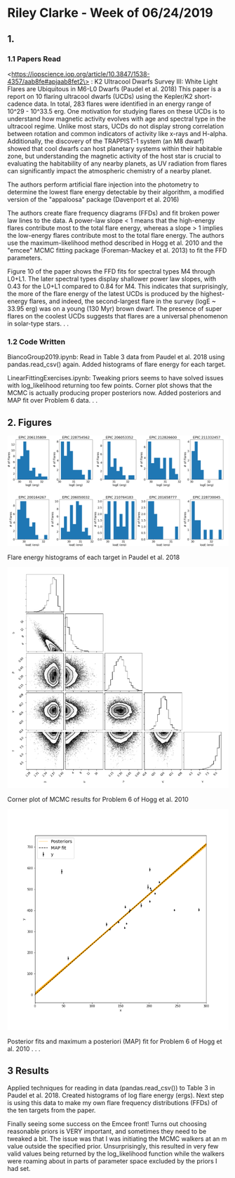 # Riley Clarke - Week of 06/24/2019

## 1. 

### 1.1 Papers Read

\<https://iopscience.iop.org/article/10.3847/1538-4357/aab8fe#apjaab8fet2\> : K2 Ultracool Dwarfs Survey III: White Light Flares are Ubiquitous in M6-L0 Dwarfs (Paudel et al. 2018) This paper is a report on 10 flaring ultracool dwarfs (UCDs) using the Kepler/K2 short-cadence data. In total, 283 flares were identified in an energy range of 10^29 - 10^33.5 erg. One motivation for studying flares on these UCDs is to understand how magnetic activity evolves with age and spectral type in the ultracool regime. Unlike most stars, UCDs do not display strong correlation between rotation and common indicators of activity like x-rays and H-alpha. Additionally, the discovery of the TRAPPIST-1 system (an M8 dwarf) showed that cool dwarfs can host planetary systems within their habitable zone, but understanding the magnetic activity of the host star is crucial to evaluating the habitability of any nearby planets, as UV radiation from flares can significantly impact the atmospheric chemistry of a nearby planet.

The authors perform artificial flare injection into the photometry to determine the lowest flare energy detectable by their algorithm, a modified version of the "appaloosa" package (Davenport et al. 2016)

The authors create flare frequency diagrams (FFDs) and fit broken power law lines to the data. A power-law slope < 1 means that the high-energy flares contribute most to the total flare energy, whereas a slope > 1 implies the low-energy flares contribute most to the total flare energy. The authors use the maximum-likelihood method described in Hogg et al. 2010 and the "emcee" MCMC fitting package (Foreman-Mackey et al. 2013) to fit the FFD parameters.

Figure 10 of the paper shows the FFD fits for spectral types M4 through L0+L1. The later spectral types display shallower power law slopes, with 0.43 for the L0+L1 compared to 0.84 for M4. This indicates that surprisingly, the more of the flare energy of the latest UCDs is produced by the highest-energy flares, and indeed, the second-largest flare in the survey (logE ~ 33.95 erg) was on a young (130 Myr) brown dwarf. The presence of super flares on the coolest UCDs suggests that flares are a universal phenomenon in solar-type stars.
.
.
### 1.2 Code Written

BiancoGroup2019.ipynb: Read in Table 3 data from Paudel et al. 2018 using pandas.read_csv() again. Added histograms of flare energy for each target.

LinearFittingExercises.ipynb: Tweaking priors seems to have solved issues with log_likelihood returning too few points. Corner plot shows that the MCMC is actually producing proper posteriors now. Added posteriors and MAP fit over Problem 6 data.
.
.
## 2. Figures

![](Figures/flar_hists.png?raw=true)

Flare energy histograms of each target in Paudel et al. 2018

![](Figures/prob6_corner.png?raw=true)

Corner plot of MCMC results for Problem 6 of Hogg et al. 2010

![](Figures/prob6_posts.png?raw=true)

Posterior fits and maximum a posteriori (MAP) fit for Problem 6 of Hogg et al. 2010
.
.
.
## 3 Results 

Applied techniques for reading in data (pandas.read_csv()) to Table 3 in Paudel et al. 2018. Created histograms of log flare energy (ergs). Next step is using this data to make my own flare frequency distributions (FFDs) of the ten targets from the paper.

Finally seeing some success on the Emcee front! Turns out choosing reasonable priors is VERY important, and sometimes they need to be tweaked a bit. The issue was that I was initiating the MCMC walkers at an m value outside the specified prior. Unsurprisingly, this resulted in very few valid values being returned by the log_likelihood function while the walkers were roaming about in parts of parameter space excluded by the priors I had set. 